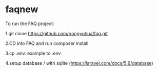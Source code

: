 # faqnew
To run the FAQ project:

1.git clone https://github.com/gongyuhua/faq.git

2.CD into FAQ and run composer install

3.cp .env. example to .env

4.setup database / with sqlite (https://laravel.com/docs/5.6/database)